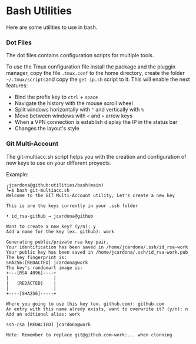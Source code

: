 # Bash Utilities

Here are some utilities to use in bash.

### Dot Files

The dot files contains configuration scripts for multiple tools.

To use the Tmux configuration file install the package and the pluggin manager,
copy the file `.tmux.conf` to the home directory, create the folder 
`~/.tmux/scripts`and copy the `get-ip.sh` script to it. This will enable the
next features:

* Bind the prefix key to `ctrl` + `space`
* Navigate the history with the mouse scroll wheel
* Split windows horizontally with `"` and vertically with `%`
* Move between windows with `<` and `>` arrow keys
* When a VPN connection is establish display the IP in the status bar
* Changes the layout's style 

### Git Multi-Account

The git-multiacc.sh script helps you with the creation and configuration of new
keys to use on your different proyects.

Example:
```
╭jcardona@github:utilities/bash(main)
╰►$ bash git-multiacc.sh 
Welcome to the GIT Multi-Account utility, Let's create a new key

This is are the keys currently in your .ssh folder

• id_rsa-github → jcardona@github

Want to create a new key? (y/n): y
Add a name for the key (ex. github): work

Generating public/private rsa key pair.
Your identification has been saved in /home/jcardona/.ssh/id_rsa-work
Your public key has been saved in /home/jcardona/.ssh/id_rsa-work.pub
The key fingerprint is:
SHA256:[REDACTED] jcardona@work
The key's randomart image is:
+---[RSA 4096]----+
|                 |
|   [REDACTED]    |
|                 |
+----[SHA256]-----+

Where you going to use this key (ex. github.com): github.com
An entry with this name alredy exists, want to overwrite it? (y/n): n
Add an aditional alias: work

ssh-rsa [REDACTED] jcardona@work

Note: Remember to replace git@github.com-work:... when clonning


```

